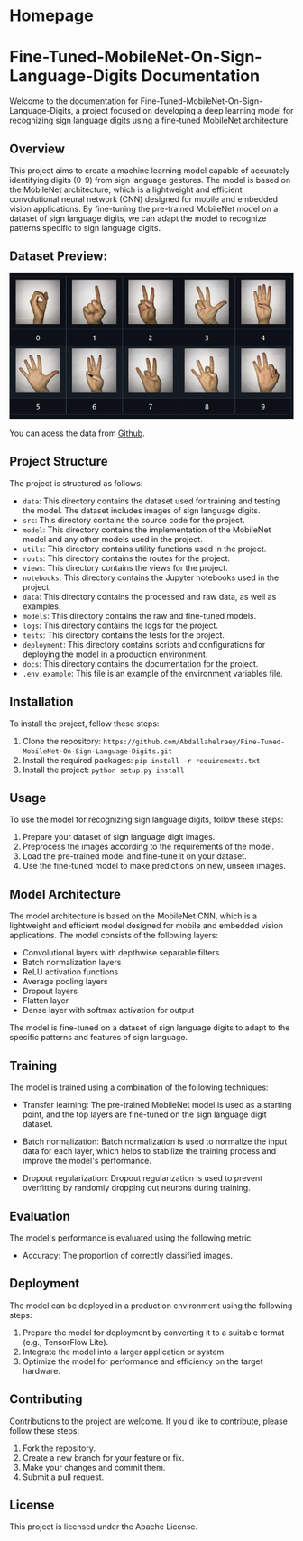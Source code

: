# Homepage



# Fine-Tuned-MobileNet-On-Sign-Language-Digits Documentation

Welcome to the documentation for Fine-Tuned-MobileNet-On-Sign-Language-Digits, a project focused on developing a deep learning model for recognizing sign language digits using a fine-tuned MobileNet architecture.

## Overview

This project aims to create a machine learning model capable of accurately identifying digits (0-9) from sign language gestures. The model is based on the MobileNet architecture, which is a lightweight and efficient convolutional neural network (CNN) designed for mobile and embedded vision applications. By fine-tuning the pre-trained MobileNet model on a dataset of sign language digits, we can adapt the model to recognize patterns specific to sign language digits.

## Dataset Preview:
![alt text](image.png)

You can acess the data from [Github](https://github.com/ardamavi/Sign-Language-Digits-Dataset).

## Project Structure

The project is structured as follows:

* `data`: This directory contains the dataset used for training and testing the model. The dataset includes images of sign language digits.
* `src`: This directory contains the source code for the project.
* `model`: This directory contains the implementation of the MobileNet model and any other models used in the project.
* `utils`: This directory contains utility functions used in the project.
* `routs`: This directory contains the routes for the project.
* `views`: This directory contains the views for the project.
* `notebooks`: This directory contains the Jupyter notebooks used in the project.
* `data`: This directory contains the processed and raw data, as well as examples.
* `models`: This directory contains the raw and fine-tuned models.
* `logs`: This directory contains the logs for the project.
* `tests`: This directory contains the tests for the project.
* `deployment`: This directory contains scripts and configurations for deploying the model in a production environment.
* `docs`: This directory contains the documentation for the project.
* `.env.example`: This file is an example of the environment variables file.

## Installation

To install the project, follow these steps:

1. Clone the repository: `https://github.com/Abdallahelraey/Fine-Tuned-MobileNet-On-Sign-Language-Digits.git`
2. Install the required packages: `pip install -r requirements.txt`
3. Install the project: `python setup.py install`

## Usage

To use the model for recognizing sign language digits, follow these steps:

1. Prepare your dataset of sign language digit images.
2. Preprocess the images according to the requirements of the model.
3. Load the pre-trained model and fine-tune it on your dataset.
4. Use the fine-tuned model to make predictions on new, unseen images.

## Model Architecture

The model architecture is based on the MobileNet CNN, which is a lightweight and efficient model designed for mobile and embedded vision applications. The model consists of the following layers:

* Convolutional layers with depthwise separable filters
* Batch normalization layers
* ReLU activation functions
* Average pooling layers
* Dropout layers
* Flatten layer
* Dense layer with softmax activation for output

The model is fine-tuned on a dataset of sign language digits to adapt to the specific patterns and features of sign language.

## Training

The model is trained using a combination of the following techniques:

* Transfer learning: The pre-trained MobileNet model is used as a starting point, and the top layers are fine-tuned on the sign language digit dataset.

* Batch normalization: Batch normalization is used to normalize the input data for each layer, which helps to stabilize the training process and improve the model's performance.
* Dropout regularization: Dropout regularization is used to prevent overfitting by randomly dropping out neurons during training.

## Evaluation

The model's performance is evaluated using the following metric:

* Accuracy: The proportion of correctly classified images.

## Deployment

The model can be deployed in a production environment using the following steps:

1. Prepare the model for deployment by converting it to a suitable format (e.g., TensorFlow Lite).
2. Integrate the model into a larger application or system.
3. Optimize the model for performance and efficiency on the target hardware.

## Contributing

Contributions to the project are welcome. If you'd like to contribute, please follow these steps:

1. Fork the repository.
2. Create a new branch for your feature or fix.
3. Make your changes and commit them.
4. Submit a pull request.

## License

This project is licensed under the Apache License.
